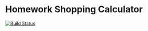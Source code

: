 # Homework Shopping Calculator
[![Build Status](https://travis-ci.org/alinagaripova/homework-ShoppingCalculator.svg?branch=master)](https://travis-ci.org/alinagaripova/homework-ShoppingCalculator)